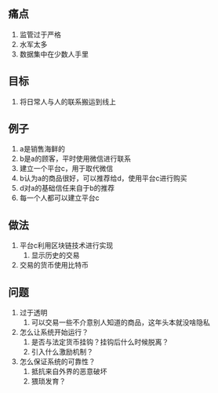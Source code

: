 ## 痛点
1. 监管过于严格
2. 水军太多
3. 数据集中在少数人手里

## 目标
1. 将日常人与人的联系搬运到线上

## 例子
1. a是销售海鲜的
2. b是a的顾客，平时使用微信进行联系
3. 建立一个平台c，用于取代微信
4. b认为a的商品很好，可以推荐给d，使用平台c进行购买
5. d对a的基础信任来自于b的推荐
6. 每一个人都可以建立平台c

## 做法
1. 平台c利用区块链技术进行实现
   1. 显示历史的交易
2. 交易的货币使用比特币

## 问题
1. 过于透明
   1. 可以交易一些不介意别人知道的商品，这年头本就没啥隐私
2. 怎么让系统开始运行？
   1. 是否与法定货币挂钩？挂钩后什么时候脱离？
   2. 引入什么激励机制？
3. 怎么保证系统的可靠性？
   1. 抵抗来自外界的恶意破坏
   2. 猥琐发育？
